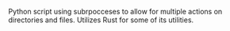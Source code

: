 Python script using subrpocceses to allow for multiple actions on directories and files. Utilizes Rust for some of its utilities.
